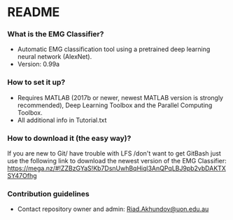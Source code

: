 # README #

### What is the EMG Classifier? ###
* Automatic EMG classification tool using a pretrained deep learning neural network (AlexNet).
* Version: 0.99a

### How to set it up? ###
* Requires MATLAB (2017b or newer, newest MATLAB version is strongly recommended), Deep Learning Toolbox and the Parallel Computing Toolbox.
* All additional info in Tutorial.txt

### How to download it (the easy way)? ###
If you are new to Git/ have trouble with LFS /don't want to get GitBash just use the following link to download the newest version of the EMG Classifier: https://mega.nz/#!ZZBzGYaS!Kb7DsnUwhBqHiql3AnQPqLBJ9pb2vbDAKTXSY47Ofhg

### Contribution guidelines ###
* Contact repository owner and admin: Riad.Akhundov@uon.edu.au
